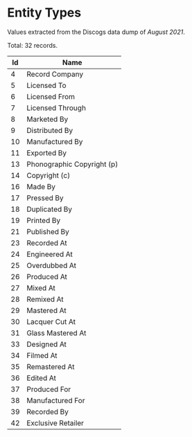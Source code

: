 # Entity Types

Values extracted from the Discogs data dump of *August 2021*.

Total: 32 records.

| Id | Name           |
|----|----------------|
|  4 | Record Company |
|  5 | Licensed To |
|  6 | Licensed From |
|  7 | Licensed Through |
|  8 | Marketed By |
|  9 | Distributed By |
| 10 | Manufactured By |
| 11 | Exported By |
| 13 | Phonographic Copyright (p) |
| 14 | Copyright (c) |
| 16 | Made By |
| 17 | Pressed By |
| 18 | Duplicated By |
| 19 | Printed By |
| 21 | Published By |
| 23 | Recorded At |
| 24 | Engineered At |
| 25 | Overdubbed At |
| 26 | Produced At |
| 27 | Mixed At |
| 28 | Remixed At |
| 29 | Mastered At |
| 30 | Lacquer Cut At |
| 31 | Glass Mastered At |
| 33 | Designed At |
| 34 | Filmed At |
| 35 | Remastered At |
| 36 | Edited At |
| 37 | Produced For |
| 38 | Manufactured For |
| 39 | Recorded By |
| 42 | Exclusive Retailer |
